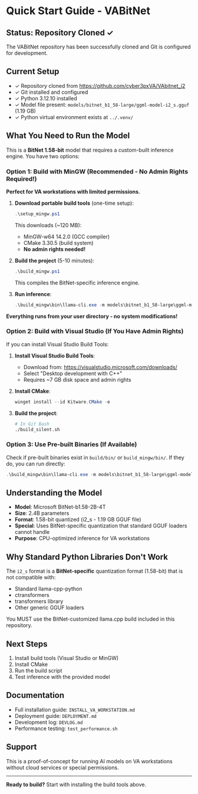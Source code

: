 # Quick Start Guide - VABitNet

## Status: Repository Cloned ✓

The VABitNet repository has been successfully cloned and Git is configured for development.

## Current Setup
- ✓ Repository cloned from https://github.com/cyber3pxVA/VAbitnet_i2
- ✓ Git installed and configured
- ✓ Python 3.12.10 installed
- ✓ Model file present: `models/bitnet_b1_58-large/ggml-model-i2_s.gguf` (1.19 GB)
- ✓ Python virtual environment exists at `../.venv/`

## What You Need to Run the Model

This is a **BitNet 1.58-bit** model that requires a custom-built inference engine. You have two options:

### Option 1: Build with MinGW (Recommended - No Admin Rights Required!)

**Perfect for VA workstations with limited permissions.**

1. **Download portable build tools** (one-time setup):
   ```powershell
   .\setup_mingw.ps1
   ```
   This downloads (~120 MB):
   - MinGW-w64 14.2.0 (GCC compiler)
   - CMake 3.30.5 (build system)
   - **No admin rights needed!**

2. **Build the project** (5-10 minutes):
   ```powershell
   .\build_mingw.ps1
   ```
   This compiles the BitNet-specific inference engine.

3. **Run inference**:
   ```powershell
   .\build_mingw\bin\llama-cli.exe -m models\bitnet_b1_58-large\ggml-model-i2_s.gguf -p "Hello, world!" -n 50
   ```

**Everything runs from your user directory - no system modifications!**

### Option 2: Build with Visual Studio (If You Have Admin Rights)

If you can install Visual Studio Build Tools:

1. **Install Visual Studio Build Tools**:
   - Download from: https://visualstudio.microsoft.com/downloads/
   - Select "Desktop development with C++"
   - Requires ~7 GB disk space and admin rights

2. **Install CMake**:
   ```powershell
   winget install --id Kitware.CMake -e
   ```

3. **Build the project**:
   ```bash
   # In Git Bash
   ./build_silent.sh
   ```

### Option 3: Use Pre-built Binaries (If Available)

Check if pre-built binaries exist in `build/bin/` or `build_mingw/bin/`. If they do, you can run directly:

```powershell
.\build_mingw\bin\llama-cli.exe -m models\bitnet_b1_58-large\ggml-model-i2_s.gguf -p "Hello, world!" -n 50
```

## Understanding the Model

- **Model**: Microsoft BitNet-b1.58-2B-4T
- **Size**: 2.4B parameters
- **Format**: 1.58-bit quantized (i2_s - 1.19 GB GGUF file)
- **Special**: Uses BitNet-specific quantization that standard GGUF loaders cannot handle
- **Purpose**: CPU-optimized inference for VA workstations

## Why Standard Python Libraries Don't Work

The `i2_s` format is a **BitNet-specific** quantization format (1.58-bit) that is not compatible with:
- Standard llama-cpp-python
- ctransformers
- transformers library
- Other generic GGUF loaders

You MUST use the BitNet-customized llama.cpp build included in this repository.

## Next Steps

1. Install build tools (Visual Studio or MinGW)
2. Install CMake
3. Run the build script
4. Test inference with the provided model

## Documentation

- Full installation guide: `INSTALL_VA_WORKSTATION.md`
- Deployment guide: `DEPLOYMENT.md`
- Development log: `DEVLOG.md`
- Performance testing: `test_performance.sh`

## Support

This is a proof-of-concept for running AI models on VA workstations without cloud services or special permissions.

---

**Ready to build?** Start with installing the build tools above.
